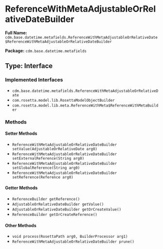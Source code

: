 # ReferenceWithMetaAdjustableOrRelativeDateBuilder

**Full Name:** `cdm.base.datetime.metafields.ReferenceWithMetaAdjustableOrRelativeDate$ReferenceWithMetaAdjustableOrRelativeDateBuilder`

**Package:** `cdm.base.datetime.metafields`

## Type: Interface

### Implemented Interfaces

- `cdm.base.datetime.metafields.ReferenceWithMetaAdjustableOrRelativeDate`
- `com.rosetta.model.lib.RosettaModelObjectBuilder`
- `com.rosetta.model.lib.meta.ReferenceWithMeta$ReferenceWithMetaBuilder`

### Methods

#### Setter Methods

- `ReferenceWithMetaAdjustableOrRelativeDateBuilder setValue(AdjustableOrRelativeDate arg0)`
- `ReferenceWithMetaAdjustableOrRelativeDateBuilder setExternalReference(String arg0)`
- `ReferenceWithMetaAdjustableOrRelativeDateBuilder setGlobalReference(String arg0)`
- `ReferenceWithMetaAdjustableOrRelativeDateBuilder setReference(Reference arg0)`

#### Getter Methods

- `ReferenceBuilder getReference()`
- `AdjustableOrRelativeDateBuilder getValue()`
- `AdjustableOrRelativeDateBuilder getOrCreateValue()`
- `ReferenceBuilder getOrCreateReference()`

#### Other Methods

- `void process(RosettaPath arg0, BuilderProcessor arg1)`
- `ReferenceWithMetaAdjustableOrRelativeDateBuilder prune()`

